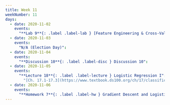 ```yaml
---
title: Week 11
weekNumber: 11
days:
  - date: 2020-11-02
    events:
      "**Lab 9**{: .label .label-lab } [Feature Engineering & Cross-Validation](http://data100.datahub.berkeley.edu/hub/user-redirect/git-sync?repo=https://github.com/DS-100/fa20&subPath=lab/lab09/) (due Nov. 2)":
  - date: 2020-11-03
    events:
      "N/A (Election Day)":
  - date: 2020-11-04
    events:
      "**Discussion 10**{: .label .label-disc } Discussion 10":
  - date: 2020-11-05
    events:
      "**Lecture 18**{: .label .label-lecture } Logistic Regression I":
        "[Ch. 17.1-17.3](https://www.textbook.ds100.org/ch/17/classification_prob.html)"
  - date: 2020-11-06
    events:
      "**Homework 7**{: .label .label-hw } Gradient Descent and Logistic Regression":
---
```

